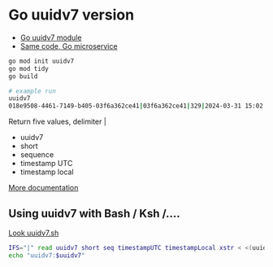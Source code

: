 # Go uuidv7 version

* [Go uuidv7 module](https://github.com/samborkent/uuid)
* [Same code, Go microservice](https://github.com/kshji/go/tree/master/uuidv7server)

```bash
go mod init uuidv7
go mod tidy
go build

# example run
uuidv7
018e9508-4461-7149-b405-03f6a362ce41|03f6a362ce41|329|2024-03-31 15:02:10.785 +0000 UTC|2024-03-31 18:02:10.785 +0300 EEST
```

Return five values, delimiter |
* uuidv7
* short 
* sequence
* timestamp UTC
* timestamp local

[More documentation](https://github.com/samborkent/uuid)

## Using uuidv7 with Bash / Ksh /.... 

[Look uuidv7.sh](https://github.com/kshji/ksh/Sh)
```bash
IFS="|" read uuidv7 short seq timestampUTC timestampLocal xstr < <(uuidv7)
echo "uuidv7:$uuidv7"
```

